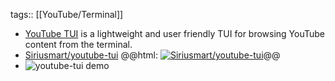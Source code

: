 tags:: [[YouTube/Terminal]]

- [YouTube TUI](https://siriusmart.github.io/youtube-tui/) is a lightweight and user friendly TUI for browsing YouTube content from the terminal.
- [Siriusmart/youtube-tui](https://github.com/Siriusmart/youtube-tui)
  @@html: <a href="https://github.com/Siriusmart/youtube-tui/"><img src="https://github-readme-stats-astronomer.vercel.app/api/pin/?username=Siriusmart&repo=youtube-tui&theme=tokyonight" alt="Siriusmart/youtube-tui"/></a>@@
- ![youtube-tui demo](https://raw.githubusercontent.com/Siriusmart/youtube-tui/master/docs/src/images/search-showcase.png)